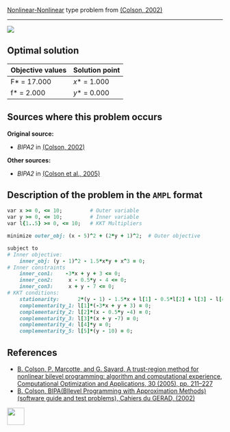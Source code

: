 [Nonlinear-Nonlinear](/test-problems/NLP-NLP-problems) type problem from [(Colson, 2002)][Colson, 2002]

---

![](https://github.com/basblsolver/test-problems/wiki/images/c_2002_02_eq.jpg)

## Optimal solution

Objective values   | Solution point           |
------------------ | ------------------------ |
F* = 17.000        | _x_* = 1.000             |
f* = 2.000         | _y_* = 0.000             |

## Sources where this problem occurs

__Original source:__

 - _BIPA2_ in [(Colson, 2002)][Colson, 2002]

__Other sources:__

 - _BIPA2_ in [(Colson et al., 2005)][Colson et al., 2005]

## Description of the problem in the `AMPL` format

```ruby
var x >= 0, <= 10;         # Outer variable
var y >= 0, <= 10;         # Inner variable
var l{1..5} >= 0, <= 10;   # KKT Multipliers

minimize outer_obj: (x - 5)^2 + (2*y + 1)^2;  # Outer objective

subject to
# Inner objective:
    inner_obj: (y - 1)^2 - 1.5*x*y + x^3 = 0;
# Inner constraints
    inner_con1:    -3*x + y + 3 <= 0;
    inner_con2:     x - 0.5*y - 4 <= 0;
    inner_con3:     x + y - 7 <= 0;
# KKT conditions:
    stationarity:      2*(y - 1) - 1.5*x + l[1] - 0.5*l[2] + l[3] - l[4] + l[5] = 0;
    complementarity_1: l[1]*(-3*x + y + 3) = 0;
    complementarity_2: l[2]*(x - 0.5*y -4) = 0;
    complementarity_3: l[3]*(x + y -7) = 0;
    complementarity_4: l[4]*y = 0;
    complementarity_5: l[5]*(y - 10) = 0;
```

##  References

 - [B. Colson, P. Marcotte, and G. Savard, A trust-region method for nonlinear bilevel programming: algorithm and computational experience, Computational Optimization and Applications, 30 (2005), pp. 211–227](https://doi.org/10.1007/s10589-005-4612-4)
 - [B. Colson, BIPA(BIlevel Programming with Approximation Methods)(software guide and test problems), Cahiers du GERAD, (2002)](https://www.gerad.ca/en/papers/G-2002-37/view)

[<img src="http://www.interupgrade.com/images/pfeil-backbutton.png" width="40" height="40">](/test-problems/NLP-NLP-problems "Back to summary of NLP-NLP type problems")

[Colson, 2002]: https://www.gerad.ca/en/papers/G-2002-37/view
[Colson et al., 2005]: https://doi.org/10.1007/s10589-005-4612-4